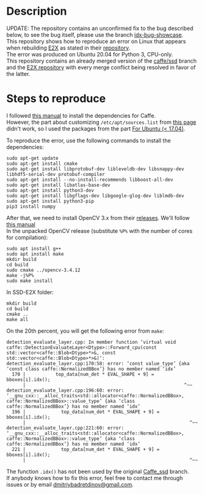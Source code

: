 # Description
UPDATE: The repository contains an unconfirmed fix to the bug described below, to see the bug itself, please use the branch [idx-bug-showcase](https://github.com/dmitrii-badretdinov/caffe_ssd-and-e2x-merged/tree/idx-bug-showcase).  
This repository shows how to reproduce an error on Linux that appears when rebuilding [E2X][1] as stated in their [repository][3].  
The error was produced on Ubuntu 20.04 for Python 3, CPU-only.  
This repository contains an already merged version of the [caffe/ssd][2] branch and the [E2X repository][3] with every merge conflict being resolved in favor of the latter.

# Steps to reproduce
I followed [this manual][4] to install the dependencies for Caffe.  
However, the part about customizing `/etc/apt/sources.list` from [this page][5] didn't work, so I used the packages from the part [For Ubuntu (< 17.04)][4].  

To reproduce the error, use the following commands to install the dependencies:  
```
sudo apt-get update
sudo apt-get install cmake
sudo apt-get install libprotobuf-dev libleveldb-dev libsnappy-dev libhdf5-serial-dev protobuf-compiler
sudo apt-get install --no-install-recommends libboost-all-dev
sudo apt-get install libatlas-base-dev
sudo apt-get install python3-dev
sudo apt-get install libgflags-dev libgoogle-glog-dev liblmdb-dev
sudo apt-get install python3-pip
pip3 install numpy
```
After that, we need to install OpenCV 3.x from their [releases][6]. We'll follow [this manual][7]  
In the unpacked OpenCV release (substitute `%P%` with the number of cores for compilation):
```
sudo apt install g++
sudo apt install make
mkdir build
cd build
sudo cmake ../opencv-3.4.12
make -j%P%
sudo make install
```
In SSD-E2X folder:  
```
mkdir build
cd build
cmake ..
make all
```
On the 20th percent, you will get the following error from `make`:
```
detection_evaluate_layer.cpp: In member function ‘virtual void caffe::DetectionEvaluateLayer<Dtype>::Forward_cpu(const std::vector<caffe::Blob<Dtype>*>&, const std::vector<caffe::Blob<Dtype>*>&)’:
detection_evaluate_layer.cpp:170:58: error: ‘const value_type’ {aka ‘const class caffe::NormalizedBBox’} has no member named ‘idx’
  170 |           top_data[num_det * EVAL_SHAPE + 9] = bboxes[i].idx();
      |                                                          ^~~
detection_evaluate_layer.cpp:196:60: error: ‘__gnu_cxx::__alloc_traits<std::allocator<caffe::NormalizedBBox>, caffe::NormalizedBBox>::value_type’ {aka ‘class caffe::NormalizedBBox’} has no member named ‘idx’
  196 |             top_data[num_det * EVAL_SHAPE + 9] = bboxes[i].idx();
      |                                                            ^~~
detection_evaluate_layer.cpp:221:60: error: ‘__gnu_cxx::__alloc_traits<std::allocator<caffe::NormalizedBBox>, caffe::NormalizedBBox>::value_type’ {aka ‘class caffe::NormalizedBBox’} has no member named ‘idx’
  221 |             top_data[num_det * EVAL_SHAPE + 9] = bboxes[i].idx();
      |                                                            ^~~
```
The function `.idx()` has not been used by the original [Caffe_ssd][2] branch.  
If anybody knows how to fix this error, feel free to contact me through issues or by email dmitriybadretdinov@gmail.com.

[1]: http://arxiv.org/abs/1811.08011
[2]: https://github.com/weiliu89/caffe/tree/ssd
[3]: https://github.com/gudovskiy/e2x
[4]: https://caffe.berkeleyvision.org/install_apt.html
[5]: https://caffe.berkeleyvision.org/install_apt_debian.html
[6]: https://github.com/opencv/opencv/releases/tag/3.4.12
[7]: https://docs.opencv.org/master/d7/d9f/tutorial_linux_install.html
